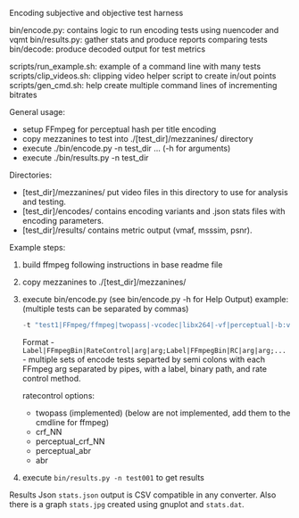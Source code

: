 Encoding subjective and objective test harness

bin/encode.py: contains logic to run encoding tests using nuencoder and vqmt
bin/results.py: gather stats and produce reports comparing tests
bin/decode: produce decoded output for test metrics

scripts/run_example.sh: example of a command line with many tests
scripts/clip_videos.sh: clipping video helper script to create in/out points
scripts/gen_cmd.sh: help create multiple command lines of incrementing bitrates

General usage:
- setup FFmpeg for perceptual hash per title encoding
- copy mezzanines to test into ./[test_dir]/mezzanines/ directory
- execute ./bin/encode.py -n test_dir ... (-h for arguments)
- execute ./bin/results.py -n test_dir

Directories:
* [test_dir]/mezzanines/   put video files in this directory to use for analysis and testing.
* [test_dir]/encodes/      contains encoding variants and .json stats files with
                            encoding parameters.
* [test_dir]/results/      contains metric output (vmaf, msssim, psnr).

Example steps:
1. build ffmpeg following instructions in base readme file
2. copy mezzanines to ./[test_dir]/mezzanines/
3. execute bin/encode.py (see bin/encode.py -h  for Help Output)
    example: (multiple tests can be separated by commas)
    
   ```'bin/encode.py -m psnr,vmaf -n test001 -p 4 \   
   -t "test1|FFmpeg/ffmpeg|twopass|-vcodec|libx264|-vf|perceptual|-b:v|4000k|-maxrate:v|4000k|-bufsize|6000k" -d -o'
   ```
        
    Format - ```Label|FFmpegBin|RateControl|arg|arg;Label|FFmpegBin|RC|arg|arg;...```
        - multiple sets of encode tests separted by semi colons with each FFmpeg
        arg separated by pipes, with a label, binary path, and rate control method.
    
    ratecontrol options:
    - twopass (implemented)
    (below are not implemented, add them to the cmdline for ffmpeg)
    - crf_NN
    - perceptual_crf_NN
    - perceptual_abr
    - abr
    
4. execute ```bin/results.py -n test001``` to get results

Results Json ```stats.json``` output is CSV compatible in any converter.
Also there is a graph ```stats.jpg``` created using gnuplot and ```stats.dat```.

